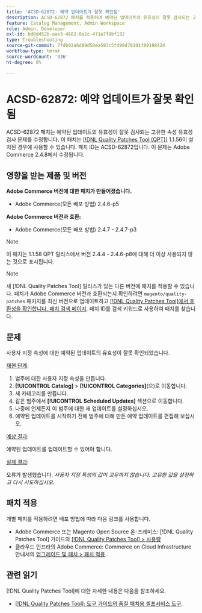```yaml
---
title: 'ACSD-62872: 예약 업데이트가 잘못 확인됨'
description: ACSD-62872 패치를 적용하여 예약된 업데이트의 유효성이 잘못 검사되는 고유한 속성 유효성 검사로 Adobe Commerce 문제를 해결합니다.
feature: Catalog Management, Admin Workspace
role: Admin, Developer
exl-id: bd0d452b-aae3-4682-8a2c-471a7f8bf132
type: Troubleshooting
source-git-commit: 7fdb02a6d89d50ea593c5fd99d78101f89198424
workflow-type: tm+mt
source-wordcount: '336'
ht-degree: 0%

---
```


# ACSD-62872: 예약 업데이트가 잘못 확인됨

ACSD-62872 패치는 예약된 업데이트의 유효성이 잘못 검사되는 고유한 속성 유효성 검사 문제를 수정합니다. 이 패치는 [[!DNL Quality Patches Tool (QPT)]](/help/tools/quality-patches-tool/quality-patches-tool-to-self-serve-quality-patches.md) 1.1.56이 설치된 경우에 사용할 수 있습니다. 패치 ID는 ACSD-62872입니다. 이 문제는 Adobe Commerce 2.4.8에서 수정됩니다.

## 영향을 받는 제품 및 버전

**Adobe Commerce 버전에 대한 패치가 만들어졌습니다.**

* Adobe Commerce(모든 배포 방법) 2.4.6-p5

**Adobe Commerce 버전과 호환:**

* Adobe Commerce(모든 배포 방법) 2.4.7 - 2.4.7-p3

>[!NOTE]
>
>이 패치는 1.1.58 QPT 릴리스에서 버전 2.4.4 - 2.4.6-p8에 대해 더 이상 사용되지 않는 것으로 표시됩니다.

>[!NOTE]
>
>새 [!DNL Quality Patches Tool] 릴리스가 있는 다른 버전에 패치를 적용할 수 있습니다. 패치가 Adobe Commerce 버전과 호환되는지 확인하려면 `magento/quality-patches` 패키지를 최신 버전으로 업데이트하고 [[!DNL Quality Patches Tool]에서 호환성을 확인합니다. 패치 검색 페이지](https://experienceleague.adobe.com/tools/commerce-quality-patches/index.html). 패치 ID를 검색 키워드로 사용하여 패치를 찾습니다.

## 문제

사용자 지정 속성에 대한 예약된 업데이트의 유효성이 잘못 확인되었습니다.

<u>재현 단계</u>:

1. 범주에 대한 사용자 지정 속성을 만듭니다.
1. **[!UICONTROL Catalog]** > **[!UICONTROL Categories]**(으)로 이동합니다.
1. 새 카테고리를 만듭니다.
1. 같은 범주에서 **[!UICONTROL Scheduled Updates]** 섹션으로 이동합니다.
1. 나중에 언제든지 이 범주에 대한 새 업데이트를 설정하십시오.
1. 예약된 업데이트를 시작하기 전에 범주에 대해 만든 예약 업데이트를 편집해 보십시오.

<u>예상 결과</u>:

예약된 업데이트를 업데이트할 수 있어야 합니다.

<u>실제 결과</u>:

오류가 발생했습니다. *사용자 지정 특성의 값이 고유하지 않습니다. 고유한 값을 설정하고 다시 시도하십시오.*

## 패치 적용

개별 패치를 적용하려면 배포 방법에 따라 다음 링크를 사용합니다.

* Adobe Commerce 또는 Magento Open Source 온-프레미스: [!DNL Quality Patches Tool] 가이드의 [[!DNL Quality Patches Tool] > 사용량](/help/tools/quality-patches-tool/usage.md)
* 클라우드 인프라의 Adobe Commerce: Commerce on Cloud Infrastructure 안내서의 [업그레이드 및 패치 > 패치 적용](https://experienceleague.adobe.com/en/docs/commerce-cloud-service/user-guide/develop/upgrade/apply-patches).

## 관련 읽기

[!DNL Quality Patches Tool]에 대한 자세한 내용은 다음을 참조하세요.

* [[!DNL Quality Patches Tool]: 도구 가이드의 품질 패치용 셀프서비스 도구](/help/tools/quality-patches-tool/quality-patches-tool-to-self-serve-quality-patches.md).
